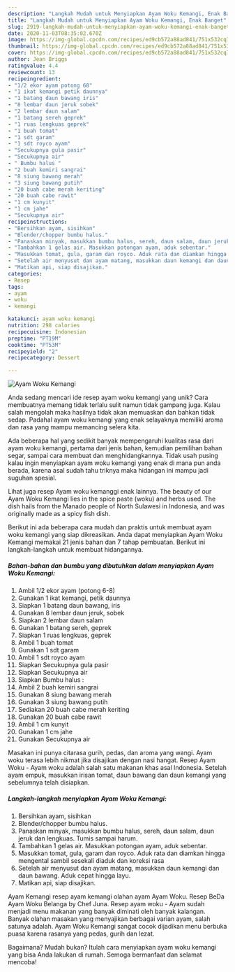 ```yaml
---
description: "Langkah Mudah untuk Menyiapkan Ayam Woku Kemangi, Enak Banget"
title: "Langkah Mudah untuk Menyiapkan Ayam Woku Kemangi, Enak Banget"
slug: 2919-langkah-mudah-untuk-menyiapkan-ayam-woku-kemangi-enak-banget
date: 2020-11-03T08:35:02.670Z
image: https://img-global.cpcdn.com/recipes/ed9cb572a88ad841/751x532cq70/ayam-woku-kemangi-foto-resep-utama.jpg
thumbnail: https://img-global.cpcdn.com/recipes/ed9cb572a88ad841/751x532cq70/ayam-woku-kemangi-foto-resep-utama.jpg
cover: https://img-global.cpcdn.com/recipes/ed9cb572a88ad841/751x532cq70/ayam-woku-kemangi-foto-resep-utama.jpg
author: Jean Briggs
ratingvalue: 4.4
reviewcount: 13
recipeingredient:
- "1/2 ekor ayam potong 68"
- "1 ikat kemangi petik daunnya"
- "1 batang daun bawang iris"
- "8 lembar daun jeruk sobek"
- "2 lembar daun salam"
- "1 batang sereh geprek"
- "1 ruas lengkuas geprek"
- "1 buah tomat"
- "1 sdt garam"
- "1 sdt royco ayam"
- "Secukupnya gula pasir"
- "Secukupnya air"
- " Bumbu halus "
- "2 buah kemiri sangrai"
- "8 siung bawang merah"
- "3 siung bawang putih"
- "20 buah cabe merah keriting"
- "20 buah cabe rawit"
- "1 cm kunyit"
- "1 cm jahe"
- "Secukupnya air"
recipeinstructions:
- "Bersihkan ayam, sisihkan"
- "Blender/chopper bumbu halus."
- "Panaskan minyak, masukkan bumbu halus, sereh, daun salam, daun jeruk dan lengkuas. Tumis sampai harum."
- "Tambahkan 1 gelas air. Masukkan potongan ayam, aduk sebentar."
- "Masukkan tomat, gula, garam dan royco. Aduk rata dan diamkan hingga mengental sambil sesekali diaduk dan koreksi rasa"
- "Setelah air menyusut dan ayam matang, masukkan daun kemangi dan daun bawang. Aduk cepat hingga layu."
- "Matikan api, siap disajikan."
categories:
- Resep
tags:
- ayam
- woku
- kemangi

katakunci: ayam woku kemangi 
nutrition: 298 calories
recipecuisine: Indonesian
preptime: "PT19M"
cooktime: "PT53M"
recipeyield: "2"
recipecategory: Dessert

---
```



![Ayam Woku Kemangi](https://img-global.cpcdn.com/recipes/ed9cb572a88ad841/751x532cq70/ayam-woku-kemangi-foto-resep-utama.jpg)

Anda sedang mencari ide resep ayam woku kemangi yang unik? Cara membuatnya memang tidak terlalu sulit namun tidak gampang juga. Kalau salah mengolah maka hasilnya tidak akan memuaskan dan bahkan tidak sedap. Padahal ayam woku kemangi yang enak selayaknya memiliki aroma dan rasa yang mampu memancing selera kita.

Ada beberapa hal yang sedikit banyak mempengaruhi kualitas rasa dari ayam woku kemangi, pertama dari jenis bahan, kemudian pemilihan bahan segar, sampai cara membuat dan menghidangkannya. Tidak usah pusing kalau ingin menyiapkan ayam woku kemangi yang enak di mana pun anda berada, karena asal sudah tahu triknya maka hidangan ini mampu jadi suguhan spesial.

Lihat juga resep Ayam woku kemanggi enak lainnya. The beauty of our Ayam Woku Kemangi lies in the spice paste (woku) and herbs used. The dish hails from the Manado people of North Sulawesi in Indonesia, and was originally made as a spicy fish dish.


Berikut ini ada beberapa cara mudah dan praktis untuk membuat ayam woku kemangi yang siap dikreasikan. Anda dapat menyiapkan Ayam Woku Kemangi memakai 21 jenis bahan dan 7 tahap pembuatan. Berikut ini langkah-langkah untuk membuat hidangannya.

<!--inarticleads1-->

##### Bahan-bahan dan bumbu yang dibutuhkan dalam menyiapkan Ayam Woku Kemangi:

1. Ambil 1/2 ekor ayam (potong 6-8)
1. Gunakan 1 ikat kemangi, petik daunnya
1. Siapkan 1 batang daun bawang, iris
1. Gunakan 8 lembar daun jeruk, sobek
1. Siapkan 2 lembar daun salam
1. Gunakan 1 batang sereh, geprek
1. Siapkan 1 ruas lengkuas, geprek
1. Ambil 1 buah tomat
1. Gunakan 1 sdt garam
1. Ambil 1 sdt royco ayam
1. Siapkan Secukupnya gula pasir
1. Siapkan Secukupnya air
1. Siapkan  Bumbu halus :
1. Ambil 2 buah kemiri sangrai
1. Gunakan 8 siung bawang merah
1. Gunakan 3 siung bawang putih
1. Sediakan 20 buah cabe merah keriting
1. Gunakan 20 buah cabe rawit
1. Ambil 1 cm kunyit
1. Gunakan 1 cm jahe
1. Gunakan Secukupnya air


Masakan ini punya citarasa gurih, pedas, dan aroma yang wangi. Ayam woku terasa lebih nikmat jika disajikan dengan nasi hangat. Resep Ayam Woku - Ayam woku adalah salah satu makanan khas asal Indonesia. Setelah ayam empuk, masukkan irisan tomat, daun bawang dan daun kemangi yang sebelumnya telah disiapkan. 

<!--inarticleads2-->

##### Langkah-langkah menyiapkan Ayam Woku Kemangi:

1. Bersihkan ayam, sisihkan
1. Blender/chopper bumbu halus.
1. Panaskan minyak, masukkan bumbu halus, sereh, daun salam, daun jeruk dan lengkuas. Tumis sampai harum.
1. Tambahkan 1 gelas air. Masukkan potongan ayam, aduk sebentar.
1. Masukkan tomat, gula, garam dan royco. Aduk rata dan diamkan hingga mengental sambil sesekali diaduk dan koreksi rasa
1. Setelah air menyusut dan ayam matang, masukkan daun kemangi dan daun bawang. Aduk cepat hingga layu.
1. Matikan api, siap disajikan.


Ayam Kemangi resep ayam kemangi olahan ayam Ayam Woku. Resep BeDa Ayam Woku Belanga by Chef Juna. Resep ayam woku - Ayam sudah menjadi menu makanan yang banyak diminati oleh banyak kalangan. Banyak olahan masakan yang menyajikan berbagai varian ayam, salah satunya adalah. Ayam Woku Kemangi sangat cocok dijadikan menu berbuka puasa karena rasanya yang pedas, gurih dan lezat. 

Bagaimana? Mudah bukan? Itulah cara menyiapkan ayam woku kemangi yang bisa Anda lakukan di rumah. Semoga bermanfaat dan selamat mencoba!
